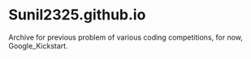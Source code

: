 # Sunil2325.github.io
Archive for previous problem of various coding competitions, for now, Google_Kickstart.
